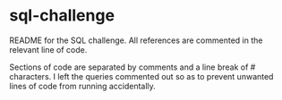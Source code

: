# sql-challenge

README for the SQL challenge. All references are commented in the relevant line of code. 

Sections of code are separated by comments and a line break of # characters. I left the queries commented out so as to prevent unwanted lines of code from running accidentally. 
